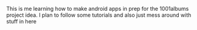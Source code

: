 This is me learning how to make android apps in prep for the 1001albums project idea.
I plan to follow some tutorials and also just mess around with stuff in here
